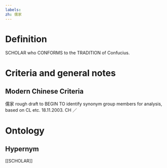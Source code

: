 ```yaml
---
labels: 
zh: 儒家
---
```


# Definition
SCHOLAR who CONFORMS to the TRADITION of Confucius.
# Criteria and general notes
## Modern Chinese Criteria
儒家
rough draft to BEGIN TO identify synonym group members for analysis, based on CL etc. 18.11.2003. CH ／
# Ontology

## Hypernym
[[SCHOLAR]]